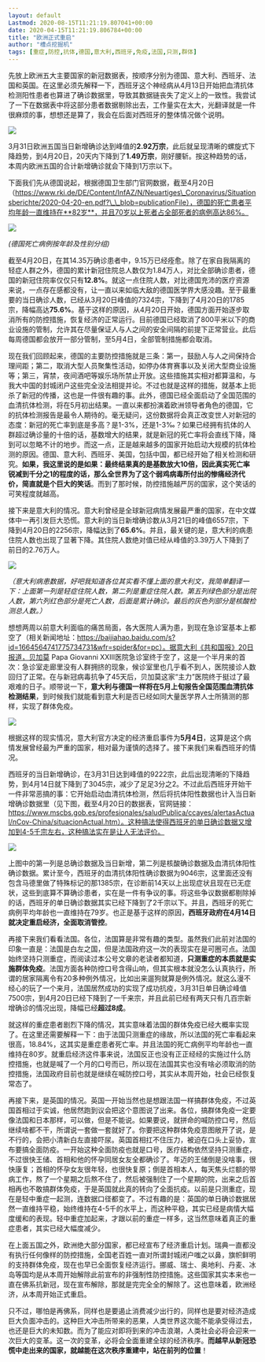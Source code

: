 ```yaml
---
layout: default
Lastmod: 2020-08-15T11:21:19.807041+00:00
date: 2020-04-15T11:21:19.806784+00:00
title: "欧洲正式重启"
author: "槽点挖掘机"
tags: [重症,防控,抗体,德国,意大利,西班牙,免疫,法国,只测,群体]
---
```


先放上欧洲五大主要国家的新冠数据表，按顺序分别为德国、意大利、西班牙、法国和英国。在这里必须先解释一下，西班牙这个神经病从4月13日开始把血清抗体检测阳性患者也算进了确诊数据里，导致其数据链丧失了定义上的一致性。我尝试了一下在数据表中将这部分患者数据剔除出去，工作量实在太大，光翻译就是一件很麻烦的事，想想还是算了，我会在后面对西班牙的整体情况做个说明。

![](https://images.weserv.nl/?url=https%3A//mmbiz.qpic.cn/mmbiz_png/m312mfLHFZrKibY0w8GuOHJEUkneS1PHgub7rRRQeqarqnuUjSYnwAbiaddDAm9r0cib0ib028FmxwZAMMtydsvq0A/640%3Fwx_fmt%3Dpng)

3月31日欧洲五国当日新增确诊达到峰值的**2.92万宗**，此后就呈现清晰的螺旋式下降趋势，到4月20日，20天内下降到了**1.49万宗**，刚好腰斩。按这种趋势的话，本周内欧洲五国的合计新增确诊就会下降到1万宗以下。  

下面我们先从德国说起，根据德国卫生部门官网数据，截至4月20日（https://www.rki.de/DE/Content/InfAZ/N/Neuartiges\_Coronavirus/Situationsberichte/2020-04-20-en.pdf?\_\_blob=publicationFile），德国的死亡患者平均年龄一直维持在**82岁**，并且70岁以上死者占全部死者的病例高达86%。  

![](https://images.weserv.nl/?url=https%3A//mmbiz.qpic.cn/mmbiz_png/m312mfLHFZrKibY0w8GuOHJEUkneS1PHg2ORyib4DWCZnQMyiaxPpoSux8j9RIu4zXtSzIsluTRsrtjb8tvpfXN9Q/640%3Fwx_fmt%3Dpng)

_(德国死亡病例按年龄及性别分组)_  

截至4月20日，在其14.35万确诊患者中，9.15万已经痊愈。除了在家自我隔离的轻症人群之外，德国的累计新冠住院总人数仅为1.84万人，对比全部确诊患者，德国的新冠住院率仅仅只有**12.8%**。就这一点住院人数，对比德国充沛的医疗资源来说，一点存在感都没有，让一直以来如临大敌的德国医学界大感没趣。至于最重要的当日确诊人数，已经从3月20日峰值的7324宗，下降到了4月20日的1785宗，降幅高达**75.6%**。基于这样的原因，从4月20日开始，德国方面开始逐步取消所有的防控措施，恢复经济的正常运行。目前德国已经取消了800平米以下的商业设施的管制，允许其在尽量保证人与人之间的安全间隔的前提下正常营业。此后每周德国都会放开一部分管制，至5月4日，全部管制措施都会取消。  

现在我们回顾起来，德国的主要防控措施就是三条：第一，鼓励人与人之间保持合理间距；第二，取消大型人员聚集性活动，如停办体育赛事以及关闭大型商业设施等；第三，宵禁，夜间酒吧等娱乐场所禁止开放。这些措施其实相对都算温和，与我大中国的封城闭户这些完全没法相提并论。不过也就是这样的措施，就基本上扼杀了新冠的传播，这也是一件很有趣的事。此外，德国已经全面启动了全国范围的血清抗体检测，将在5月初出结果。一直以来都扮演着欧洲领导者角色的德国，它的抗体检测报告是最令人期待的。毫无疑问，这份数据将会真正改变世人对新冠的态度：新冠的死亡率到底是多高？是1-3%，还是1-3‰？如果已经拥有抗体的人群超过确诊量的十倍的话，基数增大的结果，就是新冠的死亡率将会直线下降，降到可以忽略不计的地步。而这一点，正是越来越多的国家开始启动大规模的抗体检测的原因。德国、意大利、西班牙、美国，包括中国，都已经开始了相关检测和研究。**如果，我这里说的是如果：最终结果真的是基数放大10倍，因此真实死亡率锐减到千分之1的程度的话，那么全世界为了这个弱鸡病毒所付出的惨痛经济代价，简直就是个巨大的笑话**。而到了那时候，防控措施越严厉的国家，这个笑话的可笑程度就越高。

接下来是意大利的情况。意大利曾经是全球新冠病情发展最严重的国家，在中文媒体中一再引发巨大恐慌。意大利的当日新增确诊数从3月21日的峰值6557宗，下降到4月20日的2256宗，降幅达到了**65.6%**。并且，最关键的是，意大利的病患住院人数也出现了显著下降。其住院人数绝对值已经从峰值的3.39万人下降到了前日的2.76万人。

![](https://images.weserv.nl/?url=https%3A//mmbiz.qpic.cn/mmbiz_png/m312mfLHFZrKibY0w8GuOHJEUkneS1PHgbN8EeyyV0XzGSx2XZbzbKwybkKibNg2zPUpDbhPoadibFJibHD72OZU4Q/640%3Fwx_fmt%3Dpng)

_（意大利病患数据，好吧我知道各位其实看不懂上面的意大利文，我简单翻译一下：上面第一列是轻症住院人数，第二列是重症住院人数。第五列绿色部分是出院人数，第六列红色部分是死亡人数，后面是累计确诊。最后的灰色列部分是核酸检测总人数。）_

想想两周以前意大利面临的痛苦局面，各大医院人满为患，到现在急诊室基本上都空了（相关新闻地址：https://baijiahao.baidu.com/s?id=1664564741775734731&wfr=spider&for=pc）。据意大利《共和国报》20日报道，贝加莫 Papa Giovanni XXIII医院急诊室终于空了，这是一个半月来的首次：急诊室走廊里没有人群拥挤的现象，候诊室里也几乎看不到人，医院接诊人数回归了正常。在与新冠病毒抗争了45天后，贝加莫这家“主力”医院终于挺过了最艰难的日子。顺带说一下，**意大利与德国一样将在5月上旬报告全国范围血清抗体检测结果**，到时候我们就能看到意大利是否已经如同大量医学界人士所猜测的那样，实现了群体免疫。

![](https://images.weserv.nl/?url=https%3A//mmbiz.qpic.cn/mmbiz_png/m312mfLHFZrKibY0w8GuOHJEUkneS1PHgc8MoI4qDOCGiaqm024b4HZpiaORBF8HEBjSYiafUG4ul9J2QlA6q5BGRg/640%3Fwx_fmt%3Dpng)

根据这样的现实情况，意大利官方决定的经济重启事件为**5月4日**，这算是这个病情发展曾经最为严重的国家，相对最为谨慎的选择了。接下来我们来看西班牙的情况。

西班牙的当日新增确诊，在3月31日达到峰值的9222宗，此后出现清晰的下降趋势，到4月14日就下降到了3045宗，减少了足足3分之2。不过此后西班牙开始干一件非常恶搞的事：它开始启动血清抗体检测，然后将抗体阳性数据也计入当日新增确诊数据里（见下图，截至4月20日的数据表，官网链接：https://www.mscbs.gob.es/profesionales/saludPublica/ccayes/alertasActual/nCov-China/situacionActual.htm）。这种搞法使得西班牙的单日确诊数据又增加到4-5千宗左右，这种搞法实在是让人无法评价。  

![](https://images.weserv.nl/?url=https%3A//mmbiz.qpic.cn/mmbiz_png/m312mfLHFZrKibY0w8GuOHJEUkneS1PHguicIIWo17xM7Eeom9LmyEDTliaS82uHTeenUc1iawWsvF8jE3umWD4JvA/640%3Fwx_fmt%3Dpng)

上图中的第一列是总确诊数据及当日新增，第二列是核酸确诊数据及血清抗体阳性确诊数据。累计至今，西班牙的血清抗体阳性确诊数据为9046宗，这里面还没有包含马德里做了特殊标记的那1385宗，在诊断前14天以上出现症状且现在已无症状，这些到底算不算确诊患者，实在是一件有争议的事。将这些争议数据都剔除掉的话，西班牙的单日确诊数据其实已经下降到了2千宗以下。并且，西班牙的死亡病例平均年龄也一直维持在79岁。也正是基于这样的原因，**西班牙政府在4月14日就决定重启经济，全面取消管控**。

再接下来我们看看法国。各位，法国算是非常有趣的类型。虽然我们此前对法国的印象一直是：法国是白左之国，但是法国政府这一次的表现实在是可圈可点。法国始终坚持只测重症，而阅读过本公号文章的老读者都知道，**只测重症的本质就是实施群体免疫**。法国方面各种防控口号含得山响，但其实根本就没怎么认真执行，所谓的居家隔离令有20多种例外情况，比如出来遛狗就算是例外情况。就这么漫不经心的玩了一个来月，法国居然成功的实现了成功抗疫，3月31日单日确诊峰值7500宗，到4月20日已经下降到了一千来宗，并且此前已经有两天只有几百宗新增确诊的情况出现，降幅已经**超过8成**。

就这样的重症患者剧烈下降的情况，其实意味着法国的群体免疫已经大概率实现了。在这里还需要解释一下：由于法国只测重症的缘故，所以法国的死亡率看起来很高，18.84%，这其实是重症患者死亡率。并且法国的死亡病例平均年龄也一直维持在80岁。就重启经济这件事来说，法国反正也没有正正经经的实施过什么防控措施，也就是喊了一个月的口号而已，所以现在法国其实也没有啥必须取消的防控措施，法国政府目前也就是继续在喊防控口号，其实从本周开始，社会已经恢复常态了。  

再接下来，是英国的情况。英国一开始当然也是想跟法国一样搞群体免疫，不过英国首相过于实诚，他居然跑到议会把这个意图说了出来。各位，搞群体免疫一定要像法国和日本那样，可以做，但是不能说。如果要说，就拼命的喊防控口号，然后继续啥都不干，所谓说一套做一套就好了。你要把这种群体免疫意图敞开了说，是不行的，会把小清新白左直接吓尿。英国首相扛不住压力，被迫在口头上妥协，宣布要搞全面防疫。一开始这种全面防疫也就是口号，医疗结构依然坚持只测重症， 不过很快王储、首相和他的怀孕同居女友全都确诊了。年迈的王储倒是没啥事，很快康复；首相的怀孕女友很年轻，也很快复原；倒是首相本人，每天焦头烂额的带病工作，熬了一个星期之后熬不住了，然后被强制住了一个星期的院，出来之后首相再也不敢搞群体免疫，于是英国就此真的转向了全面抗疫。以前是只测重症，现在是轻中重症一起测，连数据口径都变了。不过有趣的是：英国的单日确诊数据居然一直维持平稳，始终维持在4-5千的水平上，而这种平稳，其实已经是病情大幅度缓和的表现。轻中重症加起来，才跟以前的重症一样多，这当然意味着真正的重症患者，其实已经大幅度减少。  

在上面五国之外，欧洲绝大部分国家，都已经宣布了经济重启计划。瑞典一直都没有执行任何像样的防控措施，全国老百姓一直对所谓封城闭户嗤之以鼻，旗帜鲜明的支持群体免疫，现在也早已全面恢复经济运行。挪威、瑞士、奥地利、丹麦、冰岛等国均是从本周开始解除此前宣布的非强制性防控措施。这些国家其实本来也一直在佛系抗新冠，现在宣布解除，那就是完完全全的解除了。这也意味着，欧洲经济，从本周开始正式重启。

只不过，哪怕是再佛系，同样也是要遏止消费减少出行的，同样也是要对经济造成巨大负面冲击的。这种巨大冲击所带来的恶果，人类世界这次能不能承受得过去，也还是巨大的未知数。而为了能应对即将到来的冲击浪潮，人类社会必将会迎来一次巨大的变革。这一次的变革，必将会全面重建全球的经济秩序。**而越早从新冠恐慌中走出来的国家，就越能在这次秩序重建中，站在前列的位置**！
